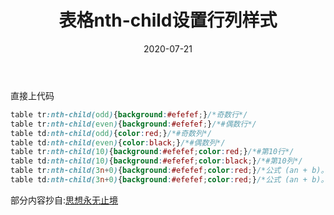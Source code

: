 ﻿---
layout: post
title: 表格nth-child设置行列样式
date: '2020-07-21'
categories: 前端
---

直接上代码

```css
table tr:nth-child(odd){background:#efefef;}/*奇数行*/
table tr:nth-child(even){background:#efefef;}/*#偶数行*/
table td:nth-child(odd){color:red;}/*#奇数列*/
table td:nth-child(even){color:black;}/*#偶数列*/
table tr:nth-child(10){background:#efefef;color:red;}/*#第10行*/
table td:nth-child(10){background:#efefef;color:black;}/*#第10列*/
table tr:nth-child(3n+0){background:#efefef;color:red;}/*公式 (an + b)。描述：a表示周期的长度，n 是计数器（从 0 开始），b 是偏移值; 这里指定了下标是 3 的倍数的行的背景色*/
table td:nth-child(3n+0){background:#efefef;color:red;}/*公式 (an + b)。描述：a表示周期的长度，n 是计数器（从 0 开始），b 是偏移值; 这里指定了下标是 3 的倍数的列的背景色*/
```

部分内容抄自:[思想永无止境](https://blog.csdn.net/u012643122/article/details/77040158)